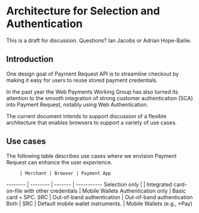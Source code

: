 # Architecture for Selection and Authentication

This is a draft for discussion. Questions? Ian Jacobs or Adrian Hope-Bailie.

## Introduction

One design goal of Payment Request API is to streamline checkout by making it easy for users to reuse stored payment credentials.

In the past year the Web Payments Working Group has also turned its attention to the smooth integration of strong customer authentication (SCA) into Payment Request, notably using Web Authentication.

The current document intends to support discussion of a flexible architecture that enables browsers to support a variety of use cases.

## Use cases

The following table describes use cases where we envision Payment Request can enhance the user experience.

         | Merchant | Browser | Payment App
-------- | -------- | ------- | -----------
Selection only |    |  Integrated card-on-file with other credentials | Mobile Wallets 
Authentication only | Basic card + SPC. SRC   |  Out-of-band authentication  | Out-of-band authentication
Both | SRC    | Default mobile wallet instruments.  | Mobile Wallets (e.g., *Pay)